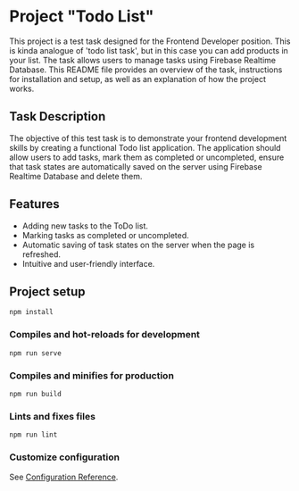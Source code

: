 # Project "Todo List"

This project is a test task designed for the Frontend Developer position. This is kinda analogue of 'todo list task', but in this case you can add products in your list. The task allows users to manage tasks using Firebase Realtime Database. This README file provides an overview of the task, instructions for installation and setup, as well as an explanation of how the project works.

## Task Description

The objective of this test task is to demonstrate your frontend development skills by creating a functional Todo list application. The application should allow users to add tasks, mark them as completed or uncompleted, ensure that task states are automatically saved on the server using Firebase Realtime Database and delete them.

## Features

- Adding new tasks to the ToDo list.
- Marking tasks as completed or uncompleted.
- Automatic saving of task states on the server when the page is refreshed.
- Intuitive and user-friendly interface.

## Project setup
```
npm install
```

### Compiles and hot-reloads for development
```
npm run serve
```

### Compiles and minifies for production
```
npm run build
```

### Lints and fixes files
```
npm run lint
```

### Customize configuration
See [Configuration Reference](https://cli.vuejs.org/config/).
